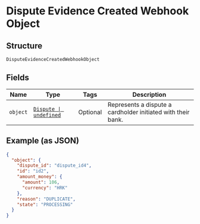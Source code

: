 
# Dispute Evidence Created Webhook Object

## Structure

`DisputeEvidenceCreatedWebhookObject`

## Fields

| Name | Type | Tags | Description |
|  --- | --- | --- | --- |
| `object` | [`Dispute \| undefined`](../../doc/models/dispute.md) | Optional | Represents a dispute a cardholder initiated with their bank. |

## Example (as JSON)

```json
{
  "object": {
    "dispute_id": "dispute_id4",
    "id": "id2",
    "amount_money": {
      "amount": 106,
      "currency": "HRK"
    },
    "reason": "DUPLICATE",
    "state": "PROCESSING"
  }
}
```

